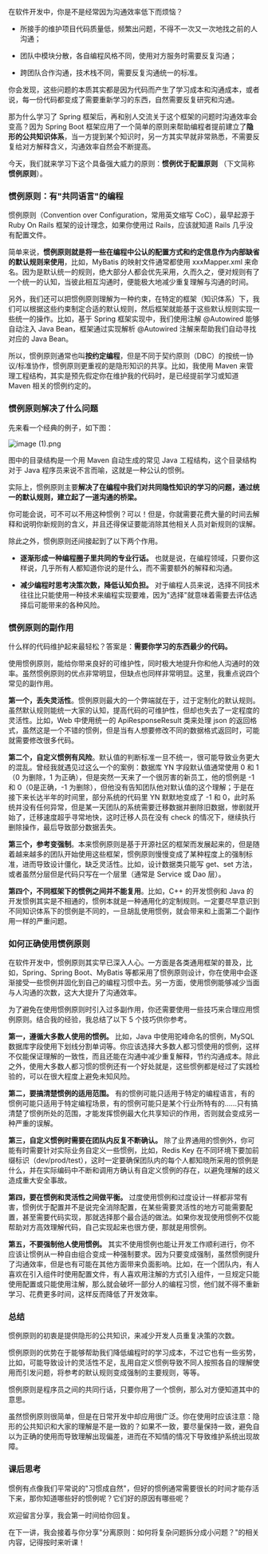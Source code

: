 在软件开发中，你是不是经常因为沟通效率低下而烦恼？

* 所接手的维护项目代码质量低，频繁出问题，不得不一次又一次地找之前的人沟通；

* 团队中模块分散，各自编程风格不同，使用对方服务时需要反复沟通；

* 跨团队合作沟通，技术栈不同，需要反复沟通统一的标准。

你会发现，这些问题的本质其实都是因为代码而产生了学习成本和沟通成本，或者说，每一份代码都变成了需要重新学习的东西，自然需要反复研究和沟通。

那为什么学习了 Spring 框架后，再和别人交流关于这个框架的问题时沟通效率会变高？因为 Spring Boot 框架应用了一个简单的原则来帮助编程者提前建立了**隐形的公共知识体系**，当一方提到某个知识时，另一方其实早就非常熟悉，不需要反复给对方解释含义，沟通效率自然会不断提高。

今天，我们就来学习下这个具备强大威力的原则：**惯例优于配置原则** （下文简称**惯例原则**）。

### 惯例原则：有"共同语言"的编程

惯例原则（Convention over Configuration，常用英文缩写 CoC），最早起源于 Ruby On Rails 框架的设计理念，如果你使用过 Rails，应该就知道 Rails 几乎没有配置文件。

简单来说，**惯例原则就是将一些在编程中公认的配置方式和约定信息作为内部缺省的默认规则来使用**，比如，MyBatis 的映射文件通常都使用 xxxMapper.xml 来命名。因为是默认统一的规则，绝大部分人都会优先采用，久而久之，便对规则有了一个统一的认知，当彼此相互沟通时，便能极大地减少重复理解与沟通的时间。

另外，我们还可以把惯例原则理解为一种约束，在特定的框架（知识体系）下，我们可以根据这些约束制定合适的默认规则，然后框架就能基于这些默认规则实现一些统一的操作。比如，基于 Spring 框架实现中，我们使用注解 @Autowired 能够自动注入 Java Bean，框架通过实现解析 @Autowired 注解来帮助我们自动寻找对应的 Java Bean。

所以，惯例原则通常也叫**按约定编程**，但是不同于契约原则（DBC）的按统一协议/标准协作，惯例原则更重视的是隐形知识的共享。比如，我使用 Maven 来管理工程结构，其实是预先假定你在维护我的代码时，是已经提前学习或知道 Maven 相关的惯例约定的。

### 惯例原则解决了什么问题

先来看一个经典的例子，如下图：

<Image alt="image (1).png" src="https://s0.lgstatic.com/i/image6/M01/3C/04/Cgp9HWCH5biAE2kaAADy-mTurkA779.png"/>

图中的目录结构是一个用 Maven 自动生成的常见 Java 工程结构，这个目录结构对于 Java 程序员来说不言而喻，这就是一种公认的惯例。

实际上，惯例原则主要**解决了在编程中我们对共同隐性知识的学习的问题，通过统一的默认规则，建立起了一道沟通的桥梁。**

你可能会说，可不可以不用这种惯例？可以！但是，你就需要花费大量的时间去解释和说明你新规则的含义，并且还得保证要能消除其他相关人员对新规则的误解。

除此之外，惯例原则还间接起到了以下两个作用。

* **逐渐形成一种编程圈子里共同的专业行话。** 也就是说，在编程领域，只要你这样说，几乎所有人都知道你说的是什么，而不需要额外的解释和沟通。

* **减少编程时思考决策次数，降低认知负担。** 对于编程人员来说，选择不同技术往往比只能使用一种技术来编程实现要难，因为"选择"就意味着需要去评估选择后可能带来的各种风险。

### 惯例原则的副作用

什么样的代码维护起来最轻松？答案是：**需要你学习的东西最少的代码。**

使用惯例原则，能给你带来良好的可维护性，同时极大地提升你和他人沟通时的效率。虽然惯例原则的优点非常明显，但缺点也同样非常明显。这里，我重点说四个常见的副作用。

**第一个，丢失灵活性**。惯例原则最大的一个弊端就在于，过于定制化的默认规则。虽然默认规则能统一大家的认知，提高代码的可维护性，但却也失去了一定程度的灵活性。比如，Web 中使用统一的 ApiResponseResult 类来处理 json 的返回格式，虽然这是一个不错的惯例，但是当有人想要修改不同的数据格式返回时，可能就需要修改很多代码。

**第二个，自定义惯例有风险**。默认值的判断标准一旦不统一，很可能导致业务更大的混乱。曾经我就遇见过这么一个的案例：数据库 YN 字段默认值通常使用 0 和 1（0 为删除，1 为正确），但是突然一天来了一个很厉害的新员工，他的惯例是 -1 和 0（0是正确，-1 为删除），但他没有告知团队他对默认值的这个理解；于是在接下来长达半年的时间里，部分系统的代码里 YN 默默地变成了 -1 和 0，此时系统并没有任何异常，但是某一天团队的系统需要迁移数据并删除旧数据，惨剧就开始了，迁移速度超乎寻常地快，这时迁移人员在没有 check 的情况下，继续执行删除操作，最后导致部分数据丢失。

**第三个，参考变强制**。本来惯例原则是基于开源社区的框架而发展起来的，但是随着越来越多的团队开始使用这些框架，惯例原则慢慢变成了某种程度上的强制标准，进而导致设计僵化，缺乏灵活性。比如，设计数据类只能写 get、set 方法，或者虽然分层但是代码只写在一个层里（通常是 Service 或 Dao 层）。

**第四个，不同框架下的惯例之间并不能复用**。比如，C++ 的开发惯例和 Java 的开发惯例其实是不相通的，惯例本就是一种通用化的定制规则。一定要尽早意识到不同知识体系下的惯例是不同的，一旦胡乱使用惯例，就会带来和上面第二个副作用一样的严重问题。

### 如何正确使用惯例原则

在软件开发中，惯例原则其实早已深入人心。一方面是各类通用框架的普及，比如，Spring、Spring Boot、MyBatis 等都采用了惯例原则设计，你在使用中会逐渐接受一些惯例并固化到自己的编程习惯中去。另一方面，使用惯例能够减少当面与人沟通的次数，这大大提升了沟通效率。

为了避免在使用惯例原则时引入过多副作用，你还需要使用一些技巧来合理应用惯例原则。结合我的经验，我总结了以下 5 个技巧供你参考。

**第一，遵循大多数人使用的惯例。** 比如，Java 中使用驼峰命名的惯例，MySQL 数据库字段使用下划线分割单词等。你应该选择大多数人都习惯使用的惯例，这样不仅能保证理解的一致性，而且还能在沟通中减少重复解释，节约沟通成本。除此之外，使用大多数人都习惯的惯例还有一个好处就是，这些惯例都是经过了实践检验的，可以在很大程度上避免未知风险。

**第二，要搞清楚惯例的适用范围。** 有的惯例可能只适用于特定的编程语言，有的惯例可能只适用于特定编程场景，有的惯例可能只是某个行业所特有的......只有搞清楚了惯例所处的范围，才能发挥惯例最大化共享知识的作用，否则就会变成另一种严重的误解。

**第三，自定义惯例时需要在团队内反复不断确认。** 除了业界通用的惯例外，你可能有时需要针对实际业务自定义一些惯例，比如，Redis Key 在不同环境下要加前缀标识（dev/prod/test），这时一定要确保团队内的每个人都知晓所采用的惯例是什么，并在实际编码中不断和调用方确认有自定义惯例的存在，以避免理解的歧义造成重大安全事故。

**第四，要在惯例和灵活性之间做平衡。** 过度使用惯例和过度设计一样都非常有害，惯例优于配置并不是说完全消除配置，在某些需要灵活性的地方可能需要配置，甚至需要代码实现，那就选择那个最合适的做法。如果你发现使用惯例不仅能帮助对方高效理解代码，自己实现起来也很方便，那就是用惯例。

**第五，不要强制他人使用惯例。** 其实不使用惯例也能让开发工作顺利进行，你不应该让惯例从一种自由组合变成一种强制要求。因为只要变成强制，虽然惯例提升了沟通效率，但是也有可能在其他方面带来负面影响。比如，在一个团队内，有人喜欢在引入组件时使用配置文件，有人喜欢用注解的方式引入组件，一旦规定只能使用配置或只能使用注解，那么就会破坏一部分人的编程习惯，他们就不得不重新学习、花费更多时间，这样反而降低了开发效率。

### 总结

惯例原则的初衷是提供隐形的公共知识，来减少开发人员重复决策的次数。

惯例原则的优势在于能够帮助我们降低编程时的学习成本，不过它也有一些劣势，比如，可能导致设计的灵活性不足，乱用自定义惯例导致不同人按照各自的理解使用而引发问题，将参考的默认规则变成强制的主要规则，等等。

惯例原则是程序员之间的共同行话，只要你用了一个惯例，那么对方便知道其中的意思。

虽然惯例原则很简单，但是在日常开发中却应用很广泛。你在使用时应该注意：隐形的公共知识和大家的理解是不是一致的？如果不一致，要尽量保持一致，避免自以为正确的使用而导致理解出现偏差，进而在不知情的情况下导致维护系统出现故障。

### 课后思考

惯例有点像我们平常说的"习惯成自然"，但好的惯例通常需要很长的时间才能存活下来，那你知道哪些好的惯例呢？它们好的原因有哪些呢？

欢迎留言分享，我会第一时间给你回复。

在下一讲，我会接着与你分享"分离原则：如何将复杂问题拆分成小问题？"的相关内容，记得按时来听课！
